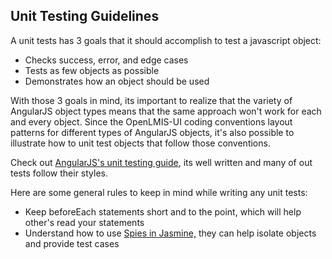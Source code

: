 ## Unit Testing Guidelines
A unit tests has 3 goals that it should accomplish to test a javascript object:
* Checks success, error, and edge cases
* Tests as few objects as possible
* Demonstrates how an object should be used

With those 3 goals in mind, its important to realize that the variety of AngularJS object types means that the same approach won't work for each and every object. Since the OpenLMIS-UI coding conventions layout patterns for different types of AngularJS objects, it's also possible to illustrate how to unit test objects that follow those conventions.

Check out [AngularJS's unit testing guide](https://docs.angularjs.org/guide/unit-testing), its well written and many of out tests follow their styles.

Here are some general rules to keep in mind while writing any unit tests:
* Keep beforeEach statements short and to the point, which will help other's read your statements
* Understand how to use [Spies in Jasmine,](https://jasmine.github.io/1.3/introduction.html#section-Spies) they can help isolate objects and provide test cases